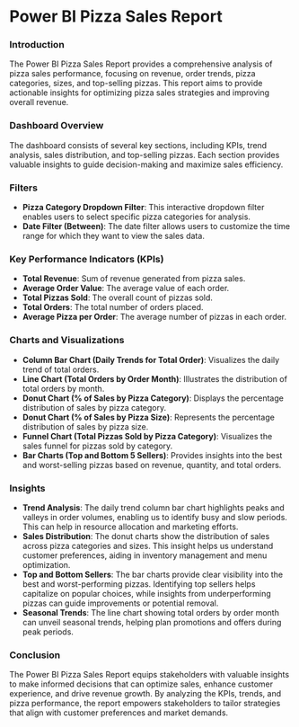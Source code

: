 # Power BI Pizza Sales Report

### Introduction

The Power BI Pizza Sales Report provides a comprehensive analysis of pizza sales performance, focusing on revenue, order trends, pizza categories, sizes, and top-selling pizzas. This report aims to provide actionable insights for optimizing pizza sales strategies and improving overall revenue.

### Dashboard Overview

The dashboard consists of several key sections, including KPIs, trend analysis, sales distribution, and top-selling pizzas. Each section provides valuable insights to guide decision-making and maximize sales efficiency.

### Filters

- **Pizza Category Dropdown Filter**: This interactive dropdown filter enables users to select specific pizza categories for analysis.
- **Date Filter (Between)**: The date filter allows users to customize the time range for which they want to view the sales data.

### Key Performance Indicators (KPIs)

- **Total Revenue**: Sum of revenue generated from pizza sales.
- **Average Order Value**: The average value of each order.
- **Total Pizzas Sold**: The overall count of pizzas sold.
- **Total Orders**: The total number of orders placed.
- **Average Pizza per Order**: The average number of pizzas in each order.

### Charts and Visualizations

- **Column Bar Chart (Daily Trends for Total Order)**: Visualizes the daily trend of total orders.
- **Line Chart (Total Orders by Order Month)**: Illustrates the distribution of total orders by month.
- **Donut Chart (% of Sales by Pizza Category)**: Displays the percentage distribution of sales by pizza category.
- **Donut Chart (% of Sales by Pizza Size)**: Represents the percentage distribution of sales by pizza size.
- **Funnel Chart (Total Pizzas Sold by Pizza Category)**: Visualizes the sales funnel for pizzas sold by category.
- **Bar Charts (Top and Bottom 5 Sellers)**: Provides insights into the best and worst-selling pizzas based on revenue, quantity, and total orders.

### Insights

- **Trend Analysis**: The daily trend column bar chart highlights peaks and valleys in order volumes, enabling us to identify busy and slow periods. This can help in resource allocation and marketing efforts.
- **Sales Distribution**: The donut charts show the distribution of sales across pizza categories and sizes. This insight helps us understand customer preferences, aiding in inventory management and menu optimization.
- **Top and Bottom Sellers**: The bar charts provide clear visibility into the best and worst-performing pizzas. Identifying top sellers helps capitalize on popular choices, while insights from underperforming pizzas can guide improvements or potential removal.
- **Seasonal Trends**: The line chart showing total orders by order month can unveil seasonal trends, helping plan promotions and offers during peak periods.

### Conclusion

The Power BI Pizza Sales Report equips stakeholders with valuable insights to make informed decisions that can optimize sales, enhance customer experience, and drive revenue growth. By analyzing the KPIs, trends, and pizza performance, the report empowers stakeholders to tailor strategies that align with customer preferences and market demands.
